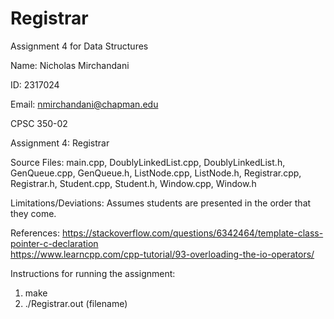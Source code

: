 # Registrar
Assignment 4 for Data Structures

Name: Nicholas Mirchandani <br/>

ID: 2317024 <br/>

Email: nmirchandani@chapman.edu <br/>

CPSC 350-02 <br/>

Assignment 4: Registrar
<br/>

Source Files: main.cpp, DoublyLinkedList.cpp, DoublyLinkedList.h, GenQueue.cpp, GenQueue.h, ListNode.cpp, ListNode.h, Registrar.cpp, Registrar.h, Student.cpp, Student.h, Window.cpp, Window.h<br/>

Limitations/Deviations: Assumes students are presented in the order that they come.

References: 
https://stackoverflow.com/questions/6342464/template-class-pointer-c-declaration<br/>
https://www.learncpp.com/cpp-tutorial/93-overloading-the-io-operators/<br/>

Instructions for running the assignment:
1) make
2) ./Registrar.out (filename)
